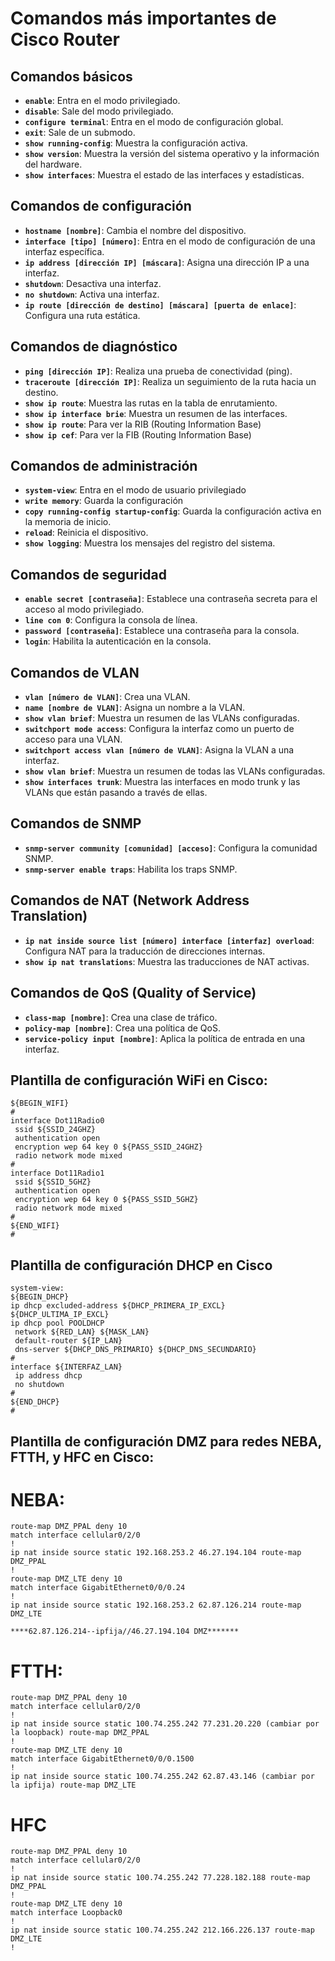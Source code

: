 # Comandos más importantes de Cisco Router 

## Comandos básicos

- **`enable`**: Entra en el modo privilegiado.
- **`disable`**: Sale del modo privilegiado.
- **`configure terminal`**: Entra en el modo de configuración global.
- **`exit`**: Sale de un submodo.
- **`show running-config`**: Muestra la configuración activa.
- **`show version`**: Muestra la versión del sistema operativo y la información del hardware.
- **`show interfaces`**: Muestra el estado de las interfaces y estadísticas.

## Comandos de configuración

- **`hostname [nombre]`**: Cambia el nombre del dispositivo.
- **`interface [tipo] [número]`**: Entra en el modo de configuración de una interfaz específica.
- **`ip address [dirección IP] [máscara]`**: Asigna una dirección IP a una interfaz.
- **`shutdown`**: Desactiva una interfaz.
- **`no shutdown`**: Activa una interfaz.
- **`ip route [dirección de destino] [máscara] [puerta de enlace]`**: Configura una ruta estática.

## Comandos de diagnóstico

- **`ping [dirección IP]`**: Realiza una prueba de conectividad (ping).
- **`traceroute [dirección IP]`**: Realiza un seguimiento de la ruta hacia un destino.
- **`show ip route`**: Muestra las rutas en la tabla de enrutamiento.
- **`show ip interface brie`**: Muestra un resumen de las interfaces.
- **`show ip route`**: Para ver la RIB (Routing Information Base)
- **`show ip cef`**: Para ver la FIB (Routing Information Base)

## Comandos de administración

- **`system-view`**: Entra en el modo de usuario privilegiado
- **`write memory`**: Guarda la configuración
- **`copy running-config startup-config`**: Guarda la configuración activa en la memoria de inicio.
- **`reload`**: Reinicia el dispositivo.
- **`show logging`**: Muestra los mensajes del registro del sistema.

## Comandos de seguridad

- **`enable secret [contraseña]`**: Establece una contraseña secreta para el acceso al modo privilegiado.
- **`line con 0`**: Configura la consola de línea.
- **`password [contraseña]`**: Establece una contraseña para la consola.
- **`login`**: Habilita la autenticación en la consola.

## Comandos de VLAN

- **`vlan [número de VLAN]`**: Crea una VLAN.
- **`name [nombre de VLAN]`**: Asigna un nombre a la VLAN.
- **`show vlan brief`**: Muestra un resumen de las VLANs configuradas.
- **`switchport mode access`**: Configura la interfaz como un puerto de acceso para una VLAN.
- **`switchport access vlan [número de VLAN]`**: Asigna la VLAN a una interfaz.
- **`show vlan brief`**: Muestra un resumen de todas las VLANs configuradas.
- **`show interfaces trunk`**: Muestra las interfaces en modo trunk y las VLANs que están pasando a través de ellas.

## Comandos de SNMP

- **`snmp-server community [comunidad] [acceso]`**: Configura la comunidad SNMP.
- **`snmp-server enable traps`**: Habilita los traps SNMP.

## Comandos de NAT (Network Address Translation)

- **`ip nat inside source list [número] interface [interfaz] overload`**: Configura NAT para la traducción de direcciones internas.
- **`show ip nat translations`**: Muestra las traducciones de NAT activas.

## Comandos de QoS (Quality of Service)

- **`class-map [nombre]`**: Crea una clase de tráfico.
- **`policy-map [nombre]`**: Crea una política de QoS.
- **`service-policy input [nombre]`**: Aplica la política de entrada en una interfaz.

## Plantilla de configuración WiFi en Cisco:

```shell
${BEGIN_WIFI}
#
interface Dot11Radio0
 ssid ${SSID_24GHZ}
 authentication open
 encryption wep 64 key 0 ${PASS_SSID_24GHZ}
 radio network mode mixed
#
interface Dot11Radio1
 ssid ${SSID_5GHZ}
 authentication open
 encryption wep 64 key 0 ${PASS_SSID_5GHZ}
 radio network mode mixed
#
${END_WIFI}
#
```

## Plantilla de configuración DHCP en Cisco

```shell
system-view:
${BEGIN_DHCP}
ip dhcp excluded-address ${DHCP_PRIMERA_IP_EXCL} ${DHCP_ULTIMA_IP_EXCL}
ip dhcp pool POOLDHCP
 network ${RED_LAN} ${MASK_LAN}
 default-router ${IP_LAN}
 dns-server ${DHCP_DNS_PRIMARIO} ${DHCP_DNS_SECUNDARIO}
#
interface ${INTERFAZ_LAN}
 ip address dhcp
 no shutdown
#
${END_DHCP}
#
```

## Plantilla de configuración DMZ para redes NEBA, FTTH, y HFC en Cisco:

# NEBA:
```shell
route-map DMZ_PPAL deny 10
match interface cellular0/2/0
!
ip nat inside source static 192.168.253.2 46.27.194.104 route-map DMZ_PPAL
!
route-map DMZ_LTE deny 10
match interface GigabitEthernet0/0/0.24
!
ip nat inside source static 192.168.253.2 62.87.126.214 route-map DMZ_LTE

****62.87.126.214--ipfija//46.27.194.104 DMZ*******
```

# FTTH:
```shell
route-map DMZ_PPAL deny 10
match interface cellular0/2/0
!
ip nat inside source static 100.74.255.242 77.231.20.220 (cambiar por la loopback) route-map DMZ_PPAL
!
route-map DMZ_LTE deny 10
match interface GigabitEthernet0/0/0.1500
!
ip nat inside source static 100.74.255.242 62.87.43.146 (cambiar por la ipfija) route-map DMZ_LTE
```

# HFC
```shell
route-map DMZ_PPAL deny 10
match interface cellular0/2/0
!
ip nat inside source static 100.74.255.242 77.228.182.188 route-map DMZ_PPAL
!
route-map DMZ_LTE deny 10
match interface Loopback0
!
ip nat inside source static 100.74.255.242 212.166.226.137 route-map DMZ_LTE
!
```


